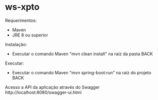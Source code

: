 # ws-xpto


Requerimentos:
- Maven
- JRE 8 ou superior

Instalação:
- Executar o comando Maven "mvn clean install" na raíz da pasta BACK

Executar:
- Executar o comando Maven "mvn spring-boot:run" na raíz do projeto BACK

Acesso a API da aplicação através do Swagger
http://localhost:8080/swagger-ui.html